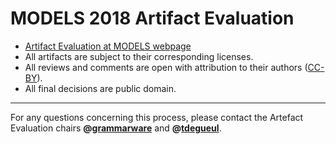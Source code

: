 # MODELS 2018 Artifact Evaluation

- [Artifact Evaluation at MODELS webpage](https://modelsconf2018.github.io/calls/artifact-evaluation/)
- All artifacts are subject to their corresponding licenses.
- All reviews and comments are open with attribution to their authors ([CC-BY](https://creativecommons.org/licenses/by/4.0/)).
- All final decisions are public domain.

______
For any questions concerning this process, please contact the Artefact Evaluation chairs **@[grammarware](https://github.com/grammarware)** and **@[tdegueul](https://github.com/tdegueul)**.


